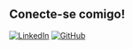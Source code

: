## Conecte-se comigo!

[![LinkedIn](https://img.shields.io/badge/LinkedIn-91A8D0?style=for-the-badge&logo=linkedin&logoColor=F7CAC9)](https://www.linkedin.com/in/rafaelagomess/)
[![GitHub](https://img.shields.io/badge/GitHub-91A8D0?style=for-the-badge&logo=github&logoColor=F7CAC9)](https://github.com/4rafaelagomes)
